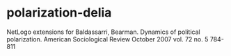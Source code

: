 polarization-delia
==================

NetLogo extensions for Baldassarri, Bearman. Dynamics of political polarization. American Sociological Review October 2007 vol. 72 no. 5 784-811
